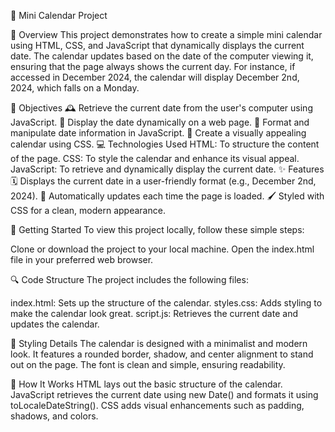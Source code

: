 🌟 Mini Calendar Project

📝 Overview
This project demonstrates how to create a simple mini calendar using HTML, CSS, and JavaScript that dynamically displays the current date. The calendar updates based on the date of the computer viewing it, ensuring that the page always shows the current day. For instance, if accessed in December 2024, the calendar will display December 2nd, 2024, which falls on a Monday.

🎯 Objectives
🕰 Retrieve the current date from the user's computer using JavaScript.
📅 Display the date dynamically on a web page.
🔧 Format and manipulate date information in JavaScript.
🎨 Create a visually appealing calendar using CSS.
💻 Technologies Used
HTML: To structure the content of the page.
CSS: To style the calendar and enhance its visual appeal.
JavaScript: To retrieve and dynamically display the current date.
✨ Features
🗓 Displays the current date in a user-friendly format (e.g., December 2nd, 2024).
🔄 Automatically updates each time the page is loaded.
🖌 Styled with CSS for a clean, modern appearance.

🚀 Getting Started
To view this project locally, follow these simple steps:

Clone or download the project to your local machine.
Open the index.html file in your preferred web browser.

🔍 Code Structure
The project includes the following files:

index.html: Sets up the structure of the calendar.
styles.css: Adds styling to make the calendar look great.
script.js: Retrieves the current date and updates the calendar.

🌈 Styling Details
The calendar is designed with a minimalist and modern look.
It features a rounded border, shadow, and center alignment to stand out on the page.
The font is clean and simple, ensuring readability.

🎉 How It Works
HTML lays out the basic structure of the calendar.
JavaScript retrieves the current date using new Date() and formats it using toLocaleDateString().
CSS adds visual enhancements such as padding, shadows, and colors.
